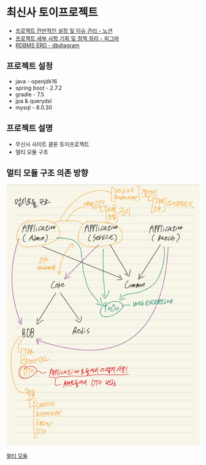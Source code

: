 # 최신사 토이프로젝트
- [프로젝트 전반적인 설정 및 이슈 관리 - 노션](https://candied-turner-915.notion.site/ChoiSinSa-c77c2469974845e2b9c7dcca11717772)
- [프로젝트 세부 사항 기획 및 정책 정리 - 피그마](https://www.figma.com/file/UbMVszmu3byhrEBEYfqhxm/ChoiSinsa?type=design&node-id=0-1&mode=design&t=S4Psf7cU2G2pWCim-0)
- [RDBMS ERD - dbdiagram](https://dbdiagram.io/d/6309f8a7f1a9b01b0ff374bd)

## 프로젝트 설정
- java - openjdk16
- spring boot - 2.7.2
- gradle - 7.5
- jpa & querydsl
- mysql - 8.0.30

## 프로젝트 설명
- 무신사 사이트 클론 토이프로젝트
- 멀티 모듈 구조

## 멀티 모듈 구조 의존 방향
<img src="./markdown/multi-module-structure.png" alt="alt text">

[멀티 모듈](file:./markdown/multi-module-structure.png)
